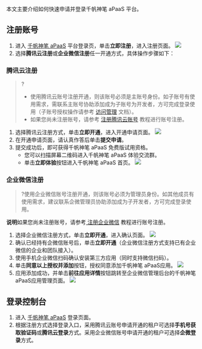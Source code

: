 

本文主要介绍如何快速申请并登录千帆神笔 aPaaS 平台。

## 注册账号

1. 进入 [千帆神笔 aPaaS](https://apaas.cloud.tencent.com/sign/in) 平台登录页，单击**立即注册**，进入注册页面。
![](https://qcloudimg.tencent-cloud.cn/raw/d2a89bfc6f947f14e0abaa7f14ea0887.png)
2. 选择**腾讯云注册**或**企业微信注册**任一开通方式，具体操作步骤如下：

### 腾讯云注册
>?
>- 使用腾讯云账号注册开通，则该账号必须是主账号身份。如子账号有使用需求，需联系主账号协助添加成为子账号为开发者，方可完成登录使用（子账号授权操作请参考 [访问管理](https://cloud.tencent.com/document/product/598) 文档）。 
>- 如果您尚未注册账号，请参考 [注册腾讯云账号](https://www.qcloud.com/document/product/378/8415) 教程进行账号注册。


1. 选择腾讯云注册方式，单击**立即开通**，进入开通申请页面。
![](https://qcloudimg.tencent-cloud.cn/raw/6665fd2be789ee4b35cfb77e3ebba40a.png)
2. 在开通申请页面，请认真作答后单击**提交申请**。
3. 提交成功后，即可获得千帆神笔 aPaaS 免费版试用资格。
	- 您可以扫描屏幕二维码进入千帆神笔 aPaaS 体验交流群。
	- 单击**立即体验**按钮进入千帆神笔 aPaaS 首页。
![](https://qcloudimg.tencent-cloud.cn/raw/41e766b2150c4ba98c7c14ec705f47a4.png)



### 企业微信注册

>?使用企业微信账号注册开通，则该账号必须为管理员身份。如其他成员有使用需求，建议联系企微管理员协助添加成为子开发者，方可完成登录使用。


**说明**如果您尚未注册账号，请参考[ 注册企业微信](https://open.work.weixin.qq.com/3rdservice/wework/register?register_code=PjONIiBjOZgQyEu6KY6NFrNpi7GRkJ5DjSdliLNGQxFHL0Jk-sdUNkoS0mCOagBa#/pc) 教程进行账号注册。

1. 选择企业微信注册方式，单击**立即开通**，进入确认页面。
![](https://qcloudimg.tencent-cloud.cn/raw/73aec63fd20fdf48b42c27d9291c9842.png)
2. 确认已经持有企微信账号后，单击**立即开通**（企业微信注册方式支持已有企业微信的企业和团队接入）。
3. 使用手机企业微信扫码确认安装第三方应用（同时支持微信扫码）。
4. 单击**同意以上授权并添加**按钮，授权同意添加千帆神笔 aPaaS应用。
![](https://qcloudimg.tencent-cloud.cn/raw/3d011d0b31debaab8d06ea753803c36b.png)
5. 应用添加成功，并单击**前往应用详情**按钮跳转至企业微信管理后台的千帆神笔 aPaaS应用管理页面。
![](https://qcloudimg.tencent-cloud.cn/raw/34567ed2edb935bcdc8aeaa078d56900.png)



## 登录控制台

1. 进入 [千帆神笔 aPaaS](https://apaas.cloud.tencent.com/sign/in) 登录页面。
2. 根据注册方式选择登录入口，采用腾讯云账号申请开通的租户可选择**手机号获取验证码**或**腾讯云登录**方式。采用企业微信账号申请开通的租户可选择**企微登录**方式。


